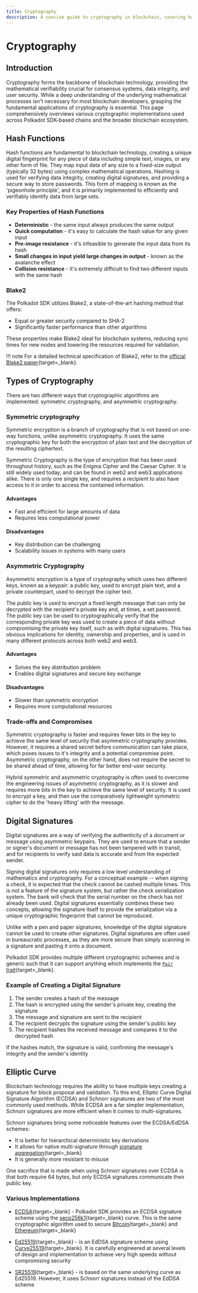 ```yaml
---
title: Cryptography
description: A concise guide to cryptography in blockchain, covering hash functions, encryption types, digital signatures, and elliptic curve applications.
---
```


# Cryptography

## Introduction

Cryptography forms the backbone of blockchain technology, providing the mathematical verifiability crucial for consensus systems, data integrity, and user security. While a deep understanding of the underlying mathematical processes isn't necessary for most blockchain developers, grasping the fundamental applications of cryptography is essential. This page comprehensively overviews various cryptographic implementations used across Polkadot SDK-based chains and the broader blockchain ecosystem.

## Hash Functions

Hash functions are fundamental to blockchain technology, creating a unique digital fingerprint for any piece of data including simple text, images, or any other form of file. They map input data of any size to a fixed-size output (typically 32 bytes) using complex mathematical operations. Hashing is used for verifying data integrity, creating digital signatures, and providing a secure way to store passwords. This form of mapping is known as the 'pigeonhole principle', and it is primarily implemented to efficiently and verifiably identify data from large sets.

### Key Properties of Hash Functions

- **Deterministic** - the same input always produces the same output
- **Quick computation** - it's easy to calculate the hash value for any given input
- **Pre-image resistance** - it's infeasible to generate the input data from its hash
- **Small changes in input yield large changes in output** - known as the avalanche effect
- **Collision resistance** - it's extremely difficult to find two different inputs with the same hash

### Blake2

The Polkadot SDK utilizes Blake2, a state-of-the-art hashing method that offers:

- Equal or greater security compared to SHA-2
- Significantly faster performance than other algorithms

These properties make Blake2 ideal for blockchain systems, reducing sync times for new nodes and lowering the resources required for validation.

!!! note
    For a detailed technical specification of Blake2, refer to the [official Blake2 paper](https://www.blake2.net/blake2.pdf){target=\_blank}.

## Types of Cryptography

There are two different ways that cryptographic algorithms are implemented: symmetric cryptography, and asymmetric cryptography.

### Symmetric cryptography

Symmetric encryption is a branch of cryptography that is not based on one-way functions, unlike asymmetric cryptography. It uses the same cryptographic key for both the encryption of plain text and the decryption of the resulting ciphertext.

Symmetric Cryptography is the type of encryption that has been used throughout history, such as the Enigma Cipher and the Caesar Cipher. It is still widely used today, and can be found in web2 and web3 applications alike. There is only one single key, and requires a recipient to also have access to it in order to access the contained information.

#### Advantages

- Fast and efficient for large amounts of data
- Requires less computational power

#### Disadvantages

- Key distribution can be challenging
- Scalability issues in systems with many users

### Asymmetric Cryptography

Asymmetric encryption is a type of cryptography which uses two different keys, known as a keypair: a public key, used to encrypt plain text, and a private counterpart, used to decrypt the cipher text.

The public key is used to encrypt a fixed length message that can only be decrypted with the recipient's private key and, at times, a set password. The public key can be used to cryptographically verify that the corresponding private key was used to create a piece of data without compromising the private key itself, such as with digital signatures. This has obvious implications for identity, ownership and properties, and is used in many different protocols across both web2 and web3.

#### Advantages

- Solves the key distribution problem
- Enables digital signatures and secure key exchange

#### Disadvantages

- Slower than symmetric encryption
- Requires more computational resources

### Trade-offs and Compromises

Symmetric cryptography is faster and requires fewer bits in the key to achieve the same level of security that asymmetric cryptography provides. However, it requires a shared secret before communication can take place, which poses issues to it's integrity and a potential compromise point. Asymmetric cryptography, on the other hand, does not require the secret to be shared ahead of time, allowing for far better end-user security.

Hybrid symmetric and asymmetric cryptography is often used to overcome the engineering issues of asymmetric cryptography, as it is slower and requires more bits in the key to achieve the same level of security. It is used to encrypt a key, and then use the comparatively lightweight symmetric cipher to do the 'heavy lifting' with the message.

## Digital Signatures

Digital signatures are a way of verifying the authenticity of a document or message using asymmetric keypairs. They are used to ensure that a sender or signer's document or message has not been tampered with in transit, and for recipients to verify said data is accurate and from the expected sender.

Signing digital signatures only requires a low level understanding of mathematics and cryptography. For a conceptual example -- when signing a check, it is expected that the check cannot be cashed multiple times. This is not a feature of the signature system, but rather the check serialization system. The bank will check that the serial number on the check has not already been used. Digital signatures essentially combines these two concepts, allowing the signature itself to provide the serialization via a unique cryptographic fingerprint that cannot be reproduced.

Unlike with a pen and paper signatures, knowledge of the digital signature cannot be used to create other signatures. Digital signatures are often used in bureaucratic processes, as they are more secure than simply scanning in a signature and pasting it onto a document.

Polkadot SDK provides multiple different cryptographic schemes and is generic such that it can support anything which implements the [`Pair` trait](https://paritytech.github.io/polkadot-sdk/master/sp_core/crypto/trait.Pair.html){target=\_blank}.

### Example of Creating a Digital Signature

1. The sender creates a hash of the message
2. The hash is encrypted using the sender's private key, creating the signature
3. The message and signature are sent to the recipient
4. The recipient decrypts the signature using the sender's public key
5. The recipient hashes the received message and compares it to the decrypted hash

If the hashes match, the signature is valid, confirming the message's integrity and the sender's identity

## Elliptic Curve

Blockchain technology requires the ability to have multiple keys creating a signature for block proposal and validation. To this end, Elliptic Curve Digital Signature Algorithm (ECDSA) and Schnorr signatures are two of the most commonly used methods. While ECDSA are a far simpler implementation, Schnorr signatures are more efficient when it comes to multi-signatures.

Schnorr signatures bring some noticeable features over the ECDSA/EdDSA schemes:

- It is better for hierarchical deterministic key derivations
- It allows for native multi-signature through [signature aggregation](https://bitcoincore.org/en/2017/03/23/schnorr-signature-aggregation/){target=\_blank}
- It is generally more resistant to misuse

One sacrifice that is made when using Schnorr signatures over ECDSA is that both require 64 bytes, but only ECDSA signatures communicate their public key.

### Various Implementations

- [ECDSA](https://en.wikipedia.org/wiki/Elliptic_Curve_Digital_Signature_Algorithm){target=\_blank} - Polkadot SDK provides an ECDSA signature scheme using the [secp256k1](https://en.bitcoin.it/wiki/Secp256k1){target=\_blank} curve. This is the same cryptographic algorithm used to secure [Bitcoin](https://en.wikipedia.org/wiki/Bitcoin){target=\_blank} and [Ethereum](https://en.wikipedia.org/wiki/Ethereum){target=\_blank}

- [Ed25519](https://en.wikipedia.org/wiki/EdDSA#Ed25519){target=\_blank} - is an EdDSA signature scheme using [Curve25519](https://en.wikipedia.org/wiki/Curve25519){target=\_blank}. It is carefully engineered at several levels of design and implementation to achieve very high speeds without compromising security

- [SR25519](https://research.web3.foundation/Polkadot/security/keys/accounts-more){target=\_blank} - is based on the same underlying curve as Ed25519. However, it uses Schnorr signatures instead of the EdDSA scheme